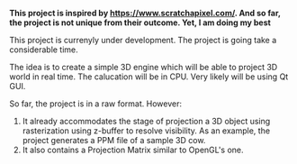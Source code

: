 **This project is inspired by https://www.scratchapixel.com/. And so far, the project is not unique from their outcome. Yet, I am doing my best**

This project is currenyly under development. 
The project is going take a considerable time.

The idea is to create a simple 3D engine which will be able to project 3D world in real time.
The calucation will be in CPU. Very likely will be using Qt GUI.

So far, the project is in a raw format. 
However:
1. It already accommodates the stage of projection a 3D object using rasterization using z-buffer to resolve visibility. As an example, the project generates a PPM file of a sample 3D cow.
2. It also contains a Projection Matrix similar to OpenGL's one.
